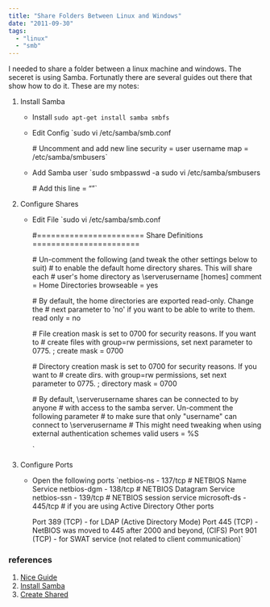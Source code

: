 ```yaml
---
title: "Share Folders Between Linux and Windows"
date: "2011-09-30"
tags: 
  - "linux"
  - "smb"
---
```


I needed to share a folder between a linux machine and windows. The seceret is using Samba. Fortunatly there are several guides out there that show how to do it. These are my notes:

1. Install Samba
    - Install `sudo apt-get install samba smbfs`
    - Edit Config `sudo vi /etc/samba/smb.conf
        
        \# Uncomment and add new line security = user username map = /etc/samba/smbusers`
    - Add Samba user `sudo smbpasswd -a <username> sudo vi /etc/samba/smbusers
        
        \# Add this line <ubuntuusername> = “<username>”`
2. Configure Shares
    
    - Edit File `sudo vi /etc/samba/smb.conf
        
        #======================= Share Definitions =======================
        
        \# Un-comment the following (and tweak the other settings below to suit) # to enable the default home directory shares. This will share each # user's home directory as \\serverusername \[homes\] comment = Home Directories browseable = yes
        
        \# By default, the home directories are exported read-only. Change the # next parameter to 'no' if you want to be able to write to them. read only = no
        
        \# File creation mask is set to 0700 for security reasons. If you want to # create files with group=rw permissions, set next parameter to 0775. ; create mask = 0700
        
        \# Directory creation mask is set to 0700 for security reasons. If you want to # create dirs. with group=rw permissions, set next parameter to 0775. ; directory mask = 0700
        
        \# By default, \\serverusername shares can be connected to by anyone # with access to the samba server. Un-comment the following parameter # to make sure that only "username" can connect to \\serverusername # This might need tweaking when using external authentication schemes valid users = %S
        
       `
    
3. Configure Ports
    
    - Open the following ports `netbios-ns - 137/tcp # NETBIOS Name Service netbios-dgm - 138/tcp # NETBIOS Datagram Service netbios-ssn - 139/tcp # NETBIOS session service microsoft-ds - 445/tcp # if you are using Active Directory Other ports
        
        Port 389 (TCP) - for LDAP (Active Directory Mode) Port 445 (TCP) - NetBIOS was moved to 445 after 2000 and beyond, (CIFS) Port 901 (TCP) - for SWAT service (not related to client communication)`
    

### references

1. [Nice Guide](https://help.ubuntu.com/10.04/serverguide/C/samba-fileserver.html)
2. [Install Samba](http://www.howtogeek.com/howto/ubuntu/install-samba-server-on-ubuntu/)
3. [Create Shared](http://www.howtogeek.com/howto/ubuntu/share-ubuntu-home-directories-using-samba/)
